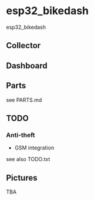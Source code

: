 # esp32_bikedash
esp32_bikedash

## Collector

## Dashboard

## Parts
see PARTS.md

## TODO

### Anti-theft
* GSM integration

see also TODO.txt

## Pictures
TBA
